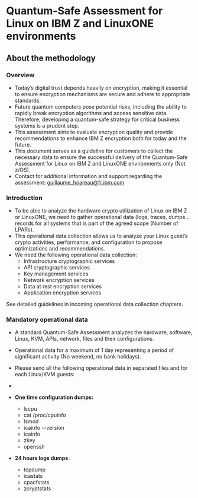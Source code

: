 # Quantum-Safe Assessment for Linux on IBM Z and LinuxONE environments
## About the methodology
### Overview
* Today’s digital trust depends heavily on encryption, making it essential to ensure encryption mechanisms are secure and adhere to appropriate standards.
* Future quantum computers pose potential risks, including the ability to rapidly break encryption algorithms and access sensitive data. Therefore, developing a quantum-safe strategy for critical business systems is a prudent step.
* This assessment aims to evaluate encryption quality and provide recommendations to enhance IBM Z encryption both for today and the future.
* This document serves as a guideline for customers to collect the necessary data to ensure the successful delivery of the Quantum-Safe Assessment for Linux on IBM Z and LinuxONE environments only (Not z/OS).
* Contact for additional information and support regarding the assessment: guillaume_hoareau@fr.ibm.com

### Introduction
* To be able to analyze the hardware crypto utilization of Linux on IBM Z or LinuxONE, we need to gather operational data (logs, traces, dumps…  records for all systems that is part of the agreed scope (Number of LPARs).
* This operational data collection allows us to analyze your Linux guest’s crypto activities, performance, and configuration to propose optimizations and recommendations.
* We need the following operational data collection:
  -	Infrastructure cryptographic services
  -	API cryptographic services
  -	Key management services
  -	Network encryption services
  -	Data at rest encryption services
  -	Application encryption services

See detailed guidelines in incoming operational data collection chapters.

### Mandatory operational data
* A standard Quantum-Safe Assessment analyzes the hardware, software, Linux, KVM, APIs, network, files and their configurations. 
* Operational data for a maximum of 1 day representing a period of significant activity (No weekend, no bank holidays).
* Please send all the following operational data in separated files and for each Linux/KVM guests:
*
* **One time configuration dumps:**
  -	lscpu
  -	cat /proc/cpuinfo 
  -	lsmod
  -	icainfo --version
  -	icainfo
  -	zkey
  -	openssh

* **24 hours logs dumps:**
  -	tcpdump
  -	icastats
  -	cpacfstats
  -	zcryptstats 
